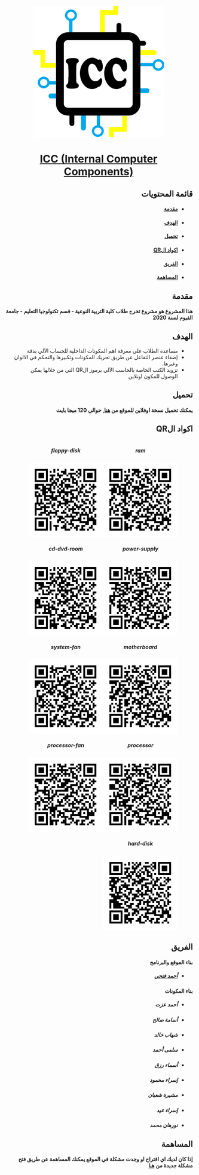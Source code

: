 <div dir="rtl">
<div align="center" >
  <img src="assets/icc.png" />
  <h1 dir="ltr"><a href="https://ahmadfathy97.github.io/icc/"> ICC (Internal Computer Components)</a></h1>
</div>
<h2>قائمة المحتويات</h2>
<ul>
  <li>
    <h4><a href="#intro">مقدمة</a><h4>
  </li>
  <li>
    <h4><a href="#goal">الهدف</a></h4>
  </li>
  <li>
    <h4><a href="#download">تحميل</a></h4>
  </li>
  <li>
    <h4><a href="#qr">اكواد الQR</a></h4>
  </li>
  <li>
    <h4><a href="#team">الفريق</a></h4>
  </li>
  <li>
    <h4><a href="#contribution">المساهمة</a></h4>
  </li>
</ul>
<h2><a id="intro">مقدمة</a></h2>
<h4>
هذا المشروع هو مشروع تخرج طلاب كلية التربية النوعية - قسم تكنولوجيا التعليم - جامعة الفيوم لسنة 2020
</h4>
<h2><a id="goal">الهدف</a></h2>
<ul>
  <li>مساعدة الطلاب على معرفة اهم المكونات الداخلية للحساب الآلي بدقة</li>
  <li>إضفاء عنصر التفاعل عن طريق تحريك المكونات وتكبيرها والتحكم في الالوان وغيرها.</li>
  <li>تزويد الكتب الخاصة بالحاسب الآلي برموز الQR التي من خلالها يمكن الوصول للمكون اونلاين</li>
</ul>
<h2><a id="download">تحميل</a></h2>
<h4>يمكنك تحميل نسخة اوفلاين للموقع من <a href="https://github.com/ahmadfathy97/icc-desktop-app/releases/download/v0.9.5/ICC.Setup.1.0.0.exe" download><b>هنا</b></a>, حوالي 120 ميجا بايت</h4>
<h2><a id="qr">اكواد الQR</a></h2>
<ul align="center" style="display: flex;flex-wrap: wrap;list-style-type: none">
  <li>
    <h5 >ram</h5>
    <img src='qr/ram.png' />
  </li>
  <li>
    <h5>floppy-disk</h5>
    <img src='qr/floppy-disk.png' />
  </li>
  <li>
    <h5>power-supply</h5>
    <img src='qr/power-supply.png' />
  </li>
  <li>
    <h5>cd-dvd-room</h5>
    <img src='qr/cd-dvd-room.png' />
  </li>
  <li>
    <h5>motherboard</h5>
    <img src='qr/motherboard.png' />
  </li>
  <li>
    <h5>system-fan</h5>
    <img src='qr/system-fan.png' />
  </li>
  <li>
    <h5>processor</h5>
    <img src='qr/processor.png' />
  </li>
  <li>
    <h5>processor-fan</h5>
    <img src='qr/processor-fan.png' />
  </li>
  <li>
    <h5>hard-disk</h5>
    <img src='qr/hard-disk.png' />
  </li>
</ul>
<h2><a id="team">الفريق</a></h2>
<h4>بناء الموقع والبرنامج</h4>
<ul>
  <li><h5><a href="https://github.com/ahmadfathy97">أحمد فتحي</a></h5></li>
</ul>
<h4>بناء المكونات</h4>
<ul>
  <h5><li>أحمد عزت</li></h5>
  <h5><li>أسامة صالح</li></h5>
  <h5><li>شهاب خالد</li></h5>
  <h5><li>سلمى أحمد</li></h5>
  <h5><li>أسماء رزق</li></h5>
  <h5><li>إسراء محمود</li></h5>
  <h5><li>مشيرة شعبان</li></h5>
  <h5><li>إسراء عيد</li></h5>
  <h5><li>نورهان محمد</li></h5>
</ul>
<h2><a id="contribution">المساهمة</a></h2>
<h4>إذا كان لديك اي اقتراح او وجدت مشكلة في الموقع يمكنك المساهمة عن طريق فتح مشكلة جديدة من
<a href="https://github.com/ahmadfathy97/icc/issues">هنا</a></h4>
</div>
